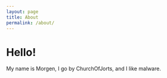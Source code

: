 ```yaml
---
layout: page
title: About
permalink: /about/
---
```


# Hello! 
My name is Morgen, I go by ChurchOfJorts, and I like malware.